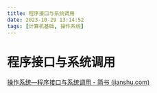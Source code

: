 ```yaml
---
title: 程序接口与系统调用
date: 2023-10-29 13:14:52
tags: [计算机基础, 操作系统]
---
```


# 程序接口与系统调用

[操作系统—程序接口与系统调用 - 简书 (jianshu.com)](https://www.jianshu.com/p/c128bcc4062c)
